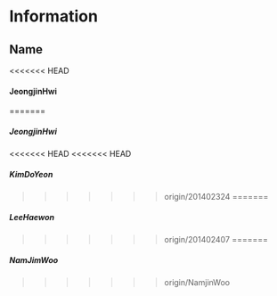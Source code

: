 Information
===========
Name
----
<<<<<<< HEAD
#### JeongjinHwi
=======
##### JeongjinHwi
<<<<<<< HEAD
<<<<<<< HEAD
##### KimDoYeon
>>>>>>> origin/201402324
=======
##### LeeHaewon
>>>>>>> origin/201402407
=======
##### NamJimWoo
>>>>>>> origin/NamjinWoo
